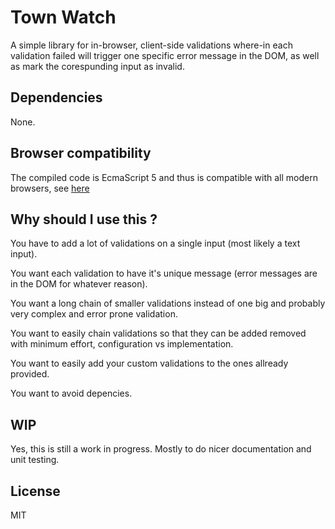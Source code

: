 # Town Watch

A simple library for in-browser, client-side validations where-in each validation failed will trigger one
specific error message in the DOM, as well as mark the corespunding input as invalid.

## Dependencies 

None.

## Browser compatibility

The compiled code is EcmaScript 5 and thus is compatible with all modern browsers, see [here](https://caniuse.com/#feat=es5)

## Why should I use this ?

You have to add a lot of validations on a single input (most likely a text input).

You want each validation to have it's unique message (error messages are in the DOM for whatever reason).

You want a long chain of smaller validations instead of one big and probably very complex and error prone validation.

You want to easily chain validations so that they can be added removed with minimum effort, configuration vs implementation.

You want to easily add your custom validations to the ones allready provided.

You want to avoid depencies.


## WIP

Yes, this is still a work in progress. Mostly to do nicer documentation and unit testing.

## License 

MIT

